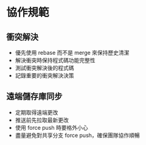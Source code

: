 # 協作規範

## 衝突解決

- 優先使用 rebase 而不是 merge 來保持歷史清潔
- 解決衝突時保持程式碼功能完整性
- 測試衝突解決後的程式碼
- 記錄重要的衝突解決決策

## 遠端儲存庫同步

- 定期取得遠端更改
- 推送前先拉取最新更改
- 使用 force push 時要格外小心
- 盡量避免對共享分支 force push，確保團隊協作順暢
